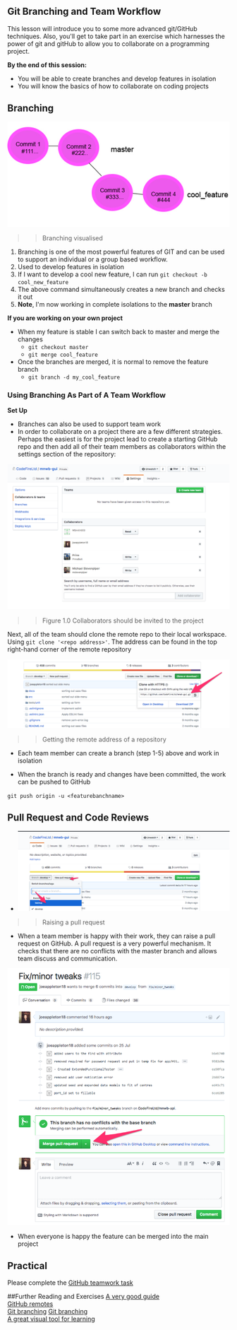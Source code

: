 ## Git Branching and Team Workflow 

This lesson will introduce you to some more advanced git/GitHub techniques. Also, you'll get to take part in an exercise which harnesses the power of git and gitHub to allow you to collaborate on a programming project.  


**By the end of this session:**

- You will be able to create branches and develop features in isolation
- You will know the basics of how to collaborate on coding projects


## Branching 


![](assets/branching.jpg)

>> Branching visualised 

1.  Branching is one of the most powerful features of GIT and can be used to support an individual or a group based workflow.  
1.  Used to develop features in isolation 
1. If I want to develop a cool new feature, I can run `git checkout -b cool_new_feature`
1. The above command simultaneously creates a new branch and checks it out
1. **Note**, I'm now working in complete isolations to the **master** branch

**If you are working on your own project**
 
- When my feature is stable I can switch back to master and merge the changes
	- `git checkout master`
	- `git merge cool_feature`
- Once the branches are merged, it is normal to remove the feature branch 
	- `git branch -d my_cool_feature`


### Using Branching As Part of A Team Workflow 

**Set Up**

- Branches can also be used to support team work 
- In order to collaborate on a project there are a few different strategies. Perhaps the easiest is for the project lead to create a starting GitHub repo and then add all of their team members as collaborators within the settings section of the repository:

![](assets/collaborators.png)
>> Figure 1.0 Collaborators should be invited to the project 

Next, all of the team should clone the remote repo to their local workspace. Using `git clone '<repo address>'`.  The address can be found in the top right-hand corner of the remote repository

![](assets/clone_a_repo.png)

>> Getting the remote address of a repository 

 
- Each team member can create a branch (step 1-5) above and work in isolation 

- When the branch is ready and changes have been committed, the work can be pushed to GitHub  

`git push origin -u <featurebanchname>`

## Pull Request and Code Reviews

- ![](assets/repo.png)
		
>> Raising a pull request

-  When a team member is happy with their work, they can raise a pull request on GitHub.  A pull request is a very powerful mechanism. It checks that there are no conflicts with the master branch and allows team discuss and communication.

![](assets/pull_request_discus.png)

- When everyone is happy the feature can be merged into the main project


## Practical 

Please complete the [GitHub teamwork task](task.md) 



##Further Reading and Exercises 
[A very good guide](http://rogerdudler.github.io/git-guide/)   
[GitHub remotes](https://help.github.com/categories/managing-remotes/)  
[Git branching](https://git-scm.com/book/en/v2/Git-Branching-Basic-Branching-and-Merging) 
[Git branching](https://www.atlassian.com/git/tutorials/using-branches/)    
[A great visual tool for learning](http://learngitbranching.js.org/)

